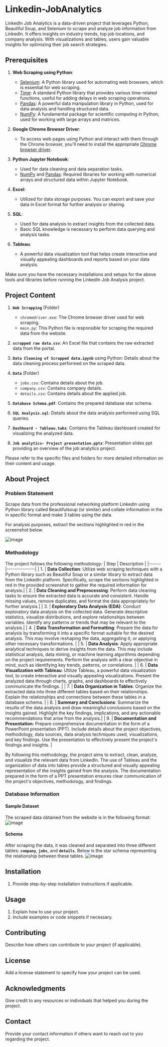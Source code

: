 # Linkedin-JobAnalytics
LinkedIn Job Analytics is a data-driven project that leverages Python, Beautiful Soup, and Selenium to scrape and analyze job information from LinkedIn. It offers insights on industry trends, top job locations, and company analysis. With visualizations and tables, users gain valuable insights for optimizing their job search strategies.




## Prerequisites

1. **Web Scraping using Python**:
   - [Selenium](https://www.selenium.dev/): A Python library used for automating web browsers, which is essential for web scraping.
   - [Time](https://docs.python.org/3/library/time.html): A standard Python library that provides various time-related functions, useful for adding delays in web scraping operations.
   - [Pandas](https://pandas.pydata.org/): A powerful data manipulation library in Python, used for data analysis and handling structured data.
   - [NumPy](https://numpy.org/): A fundamental package for scientific computing in Python, used for working with large arrays and matrices.

2. **Google Chrome Browser Driver**:
   - To access web pages using Python and interact with them through the Chrome browser, you'll need to install the appropriate [Chrome browser driver](https://sites.google.com/a/chromium.org/chromedriver/).

3. **Python Jupyter Notebook**:
   - Used for data cleaning and data separation tasks.
   - [NumPy](https://numpy.org/) and [Pandas](https://pandas.pydata.org/): Required libraries for working with numerical arrays and structured data within Jupyter Notebook.

4. **Excel**:
   - Utilized for data storage purposes. You can export and save your data in Excel format for further analysis or sharing.

5. **SQL**:
   - Used for data analysis to extract insights from the collected data.
   - Basic SQL knowledge is necessary to perform data querying and analysis tasks.

6. **Tableau**:
   - A powerful data visualization tool that helps create interactive and visually appealing dashboards and reports based on your data analysis.

Make sure you have the necessary installations and setups for the above tools and libraries before running the LinkedIn Job Analysis project.



## Project Content

1. **`Web Scrapping`** (Folder)
   - `chromedriver.exe`: The Chrome browser driver used for web scraping.
   - `main.py`: This Python file is responsible for scraping the required data from the website.

2. **`scrapped raw data.csv`**: An Excel file that contains the raw extracted data from the portal.

3. **`Data Cleaning of Scrapped data.ipynb`** using Python: Details about the data cleaning process performed on the scraped data.

4. **`Data`** (Folder)
   - `jobs.csv`: Contains details about the job.
   - `company.csv`: Contains company details.
   - `details.csv`: Contains details about the applied job.

5. **`Database Schema.pdf`**: Contains the prepared database star schema.

6. **`SQL Analysis.sql`**: Details about the data analysis performed using SQL queries.

7. **`Dashboard - Tableau.twbx`**: Contains the Tableau dashboard created for visualizing the analyzed data.

8. **`Job analytics- Project presentation.pptx`**: Presentation slides ppt providing an overview of the job analytics project.

Please refer to the specific files and folders for more detailed information on their content and usage.


## About Project

### Problem Statement
Scrape data from the professional networking platform Linkedin using Python library called Beautifulsoup (or similar) and collate information in the in specific format and make 3 tables using the data.

For analysis purposes, extract the sections highlighted in red in the screenshot below.

![image](https://github.com/prashantmane572/Linkedin-JobAnalytics/assets/126981770/ee38ce6a-d63b-4207-b3db-dae53b255bc3)


### Methodology

The project follows the following methodology:
| Step | Description |
|------|--------------|
| 1.     | **Data Collection**: Utilize web scraping techniques with a Python library such as Beautiful Soup or a similar library to extract data from the LinkedIn platform. Specifically, scrape the sections highlighted in red in the provided screenshot to gather the required information for analysis.|
| 2.     | **Data Cleaning and Preprocessing**: Perform data cleaning tasks to ensure the extracted data is accurate and consistent. Handle missing values, remove duplicates, and format the data appropriately for further analysis.|
| 3.     | **Exploratory Data Analysis (EDA)**: Conduct exploratory data analysis on the collected data. Generate descriptive statistics, visualize distributions, and explore relationships between variables. Identify any patterns or trends that may be relevant to the analysis.|
| 4.     | **Data Transformation and Formatting**: Prepare the data for analysis by transforming it into a specific format suitable for the desired analysis. This may involve reshaping the data, aggregating it, or applying other necessary transformations. |
| 5.     | **Data Analysis**: Apply appropriate analytical techniques to derive insights from the data. This may include statistical analysis, data mining, or machine learning algorithms depending on the project requirements. Perform the analysis with a clear objective in mind, such as identifying key trends, patterns, or correlations. |
| 6.      | **Data Visualization with Tableau**: Utilize Tableau, a powerful data visualization tool, to create interactive and visually appealing visualizations. Present the analyzed data through charts, graphs, and dashboards to effectively communicate the findings. |
| 7.     | **Data Organization in Tables**: Organize the extracted data into three different tables based on their relationships. Explain the relationships and connections between these tables in a database schema. |
| 8.     | **Summary and Conclusions**: Summarize the results of the data analysis and draw meaningful conclusions based on the insights gained. Highlight the key findings, implications, and any actionable recommendations that arise from the analysis.|
| 9.     | **Documentation and Presentation**: Prepare comprehensive documentation in the form of a PowerPoint presentation (PPT). Include details about the project objectives, methodology, data sources, data analysis techniques used, visualizations, and key findings. Use the presentation to effectively present the project's findings and insights. |

By following this methodology, the project aims to extract, clean, analyze, and visualize the relevant data from LinkedIn. The use of Tableau and the organization of data into tables provide a structured and visually appealing representation of the insights gained from the analysis. The documentation prepared in the form of a PPT presentation ensures clear communication of the project's objectives, methodology, and findings.


### Database Information

#### Sample Dataset
The scraped data obtained from the website is in the following format:
![image](https://github.com/prashantmane572/Linkedin-JobAnalytics/assets/126981770/5acc2642-10f4-4727-be9c-27de5778e7b8)

#### Schema
After scraping the data, it was cleaned and separated into three different tables: **`company`**, **`jobs`**, and **`details`**. 
Below is the star schema representing the relationship between these tables.
![image](https://github.com/prashantmane572/Linkedin-JobAnalytics/assets/126981770/a3b34fcd-dddc-48b2-9d4b-9b7629315850)



## Installation

1. Provide step-by-step installation instructions if applicable.



## Usage

1. Explain how to use your project.
2. Include examples or code snippets if necessary.



## Contributing

Describe how others can contribute to your project (if applicable).



## License

Add a license statement to specify how your project can be used.



## Acknowledgments

Give credit to any resources or individuals that helped you during the project.



## Contact

Provide your contact information if others want to reach out to you regarding the project.
